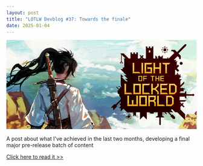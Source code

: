 ```yaml
---
layout: post
title: "LOTLW Devblog #37: Towards the finale"
date: 2025-01-04
---
```


![](https://github.com/V3663L/v3663l.github.io/blob/main/images/LOTLW%20Header%20Capsule%20920x430.png?raw=true)

A post about what I've achieved in the last two months, developing a final major pre-release batch of content

[Click here to read it >>](https://store.steampowered.com/news/app/1097560/view/528709014663463539)
